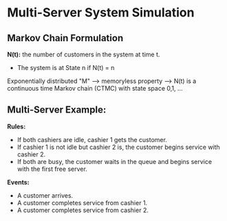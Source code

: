 # Multi-Server System Simulation

## Markov Chain Formulation

**N(t):** the number of customers in the system at time t.
- The system is at State n if N(t) = n

Exponentially distributed "M" --> memoryless property --> N(t) is
a continuous time Markov chain (CTMC) with state space 0,1, ...

## Multi-Server Example:
**Rules:**
- If both cashiers are idle, cashier 1 gets the customer.
- If cashier 1 is not idle but cashier 2 is, the customer begins
service with cashier 2.
- If both are busy, the customer waits in the queue and begins
service with the first free server.

**Events:**
- A customer arrives.
- A customer completes service from cashier 1.
- A customer completes service from cashier 2.

